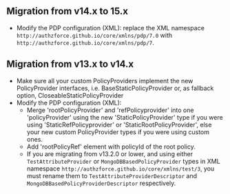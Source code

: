 ## Migration from v14.x to 15.x
- Modify the PDP configuration (XML): replace the XML namespace `http://authzforce.github.io/core/xmlns/pdp/7.0` with `http://authzforce.github.io/core/xmlns/pdp/7`.

## Migration from v13.x to v14.x
- Make sure all your custom PolicyProviders implement the new PolicyProvider interfaces, i.e. BaseStaticPolicyProvider or, as fallback option, CloseableStaticPolicyProvider
- Modify the PDP configuration (XML):
  - Merge 'rootPolicyProvider' and 'refPolicyprovider' into one 'policyProvider' using the new 'StaticPolicyProvider' type if you were using 'StaticRefPolicyprovider' or 'StaticRootPolicyProvider', else your new custom PolicyProvider types if you were using custom ones.
  - Add 'rootPolicyRef' element with policyId of the root policy.
  - If you are migrating from v13.2.0 or lower, and using either `TestAttributeProvider` or `MongoDBBasedPolicyProvider` types in XML namespace `http://authzforce.github.io/core/xmlns/test/3`, you must rename them to `TestAttributeProviderDescriptor` and `MongoDBBasedPolicyProviderDescriptor` respectively.
